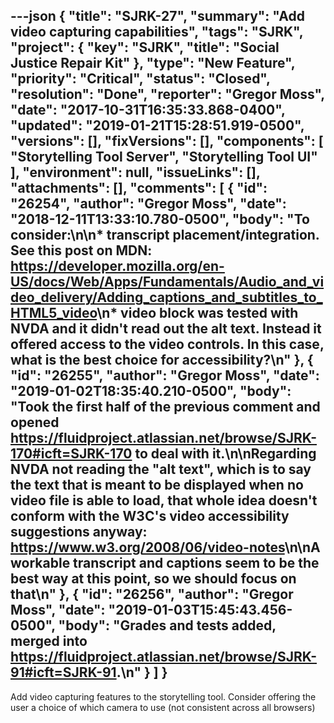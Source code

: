 ---json
{
  "title": "SJRK-27",
  "summary": "Add video capturing capabilities",
  "tags": "SJRK",
  "project": {
    "key": "SJRK",
    "title": "Social Justice Repair Kit"
  },
  "type": "New Feature",
  "priority": "Critical",
  "status": "Closed",
  "resolution": "Done",
  "reporter": "Gregor Moss",
  "date": "2017-10-31T16:35:33.868-0400",
  "updated": "2019-01-21T15:28:51.919-0500",
  "versions": [],
  "fixVersions": [],
  "components": [
    "Storytelling Tool Server",
    "Storytelling Tool UI"
  ],
  "environment": null,
  "issueLinks": [],
  "attachments": [],
  "comments": [
    {
      "id": "26254",
      "author": "Gregor Moss",
      "date": "2018-12-11T13:33:10.780-0500",
      "body": "To consider:\n\n* transcript placement/integration. See this post on MDN: <https://developer.mozilla.org/en-US/docs/Web/Apps/Fundamentals/Audio_and_video_delivery/Adding_captions_and_subtitles_to_HTML5_video>\n* video block was tested with NVDA and it didn't read out the alt text. Instead it offered access to the video controls. In this case, what is the best choice for accessibility?\n"
    },
    {
      "id": "26255",
      "author": "Gregor Moss",
      "date": "2019-01-02T18:35:40.210-0500",
      "body": "Took the first half of the previous comment and opened <https://fluidproject.atlassian.net/browse/SJRK-170#icft=SJRK-170> to deal with it.\n\nRegarding NVDA not reading the \"alt text\", which is to say the text that is meant to be displayed when no video file is able to load, that whole idea doesn't conform with the W3C's video accessibility suggestions anyway: <https://www.w3.org/2008/06/video-notes>\n\nA workable transcript and captions seem to be the best way at this point, so we should focus on that\n"
    },
    {
      "id": "26256",
      "author": "Gregor Moss",
      "date": "2019-01-03T15:45:43.456-0500",
      "body": "Grades and tests added, merged into <https://fluidproject.atlassian.net/browse/SJRK-91#icft=SJRK-91>.\n"
    }
  ]
}
---
Add video capturing features to the storytelling tool. Consider offering the user a choice of which camera to use (not consistent across all browsers)

        